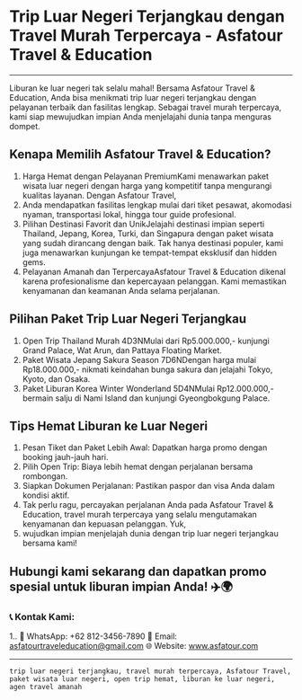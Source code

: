 # Trip Luar Negeri Terjangkau dengan Travel Murah Terpercaya - Asfatour Travel & Education

---

Liburan ke luar negeri tak selalu mahal! Bersama Asfatour Travel & Education, Anda bisa menikmati trip luar negeri terjangkau dengan pelayanan terbaik dan fasilitas lengkap. Sebagai travel murah terpercaya, kami siap mewujudkan impian Anda menjelajahi dunia tanpa menguras dompet.

## Kenapa Memilih Asfatour Travel & Education?

1. Harga Hemat dengan Pelayanan PremiumKami menawarkan paket wisata luar negeri dengan harga yang kompetitif tanpa mengurangi kualitas layanan. Dengan Asfatour Travel,
2. Anda mendapatkan fasilitas lengkap mulai dari tiket pesawat, akomodasi nyaman, transportasi lokal, hingga tour guide profesional.
3. Pilihan Destinasi Favorit dan UnikJelajahi destinasi impian seperti Thailand, Jepang, Korea, Turki, dan Singapura dengan paket wisata yang sudah dirancang dengan baik. Tak hanya destinasi populer, kami juga menawarkan kunjungan ke tempat-tempat eksklusif dan hidden gems.
4. Pelayanan Amanah dan TerpercayaAsfatour Travel & Education dikenal karena profesionalisme dan kepercayaan pelanggan. Kami memastikan kenyamanan dan keamanan Anda selama perjalanan.

## Pilihan Paket Trip Luar Negeri Terjangkau

1. Open Trip Thailand Murah 4D3NMulai dari Rp5.000.000,- kunjungi Grand Palace, Wat Arun, dan Pattaya Floating Market.
2. Paket Wisata Jepang Sakura Season 7D6NDengan harga mulai Rp18.000.000,- nikmati keindahan bunga sakura dan jelajahi Tokyo, Kyoto, dan Osaka.
3. Paket Liburan Korea Winter Wonderland 5D4NMulai Rp12.000.000,- bermain salju di Nami Island dan kunjungi Gyeongbokgung Palace.

## Tips Hemat Liburan ke Luar Negeri

1. Pesan Tiket dan Paket Lebih Awal: Dapatkan harga promo dengan booking jauh-jauh hari.
2. Pilih Open Trip: Biaya lebih hemat dengan perjalanan bersama rombongan.
3. Siapkan Dokumen Perjalanan: Pastikan paspor dan visa Anda dalam kondisi aktif.
4. Tak perlu ragu, percayakan perjalanan Anda pada Asfatour Travel & Education, travel murah terpercaya yang selalu mengutamakan kenyamanan dan kepuasan pelanggan. Yuk,
5. wujudkan impian menjelajah dunia dengan trip luar negeri terjangkau bersama kami!

## Hubungi kami sekarang dan dapatkan promo spesial untuk liburan impian Anda! ✈️🌍

### 📞 Kontak Kami:
1.. 📱 WhatsApp: +62 812-3456-7890
📧 Email: asfatourtraveleducation@gmail.com
🌐 Website: www.asfatour.com


---
```shell
trip luar negeri terjangkau, travel murah terpercaya, Asfatour Travel, paket wisata luar negeri, open trip hemat, liburan ke luar negeri, agen travel amanah
```


